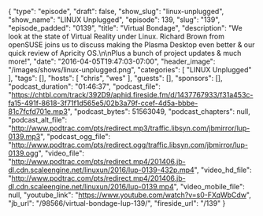 {
  "type": "episode",
  "draft": false,
  "show_slug": "linux-unplugged",
  "show_name": "LINUX Unplugged",
  "episode": 139,
  "slug": "139",
  "episode_padded": "0139",
  "title": "Virtual Bondage",
  "description": "We look at the state of Virtual Reality under Linux. Richard Brown from openSUSE joins us to discuss making the Plasma Desktop even better & our quick review of Apricity OS.\n\nPlus a bunch of project updates & much more!",
  "date": "2016-04-05T19:47:03-07:00",
  "header_image": "/images/shows/linux-unplugged.png",
  "categories": [
    "LINUX Unplugged"
  ],
  "tags": [],
  "hosts": [
    "chris",
    "wes"
  ],
  "guests": [],
  "sponsors": [],
  "podcast_duration": "01:46:37",
  "podcast_file": "https://chtbl.com/track/392D9/aphid.fireside.fm/d/1437767933/f31a453c-fa15-491f-8618-3f71f1d565e5/02b3a79f-ccef-4d5a-bbbe-81c7fcfd701e.mp3",
  "podcast_bytes": 51563049,
  "podcast_chapters": null,
  "podcast_alt_file": "http://www.podtrac.com/pts/redirect.mp3/traffic.libsyn.com/jbmirror/lup-0139.mp3",
  "podcast_ogg_file": "http://www.podtrac.com/pts/redirect.ogg/traffic.libsyn.com/jbmirror/lup-0139.ogg",
  "video_file": "http://www.podtrac.com/pts/redirect.mp4/201406.jb-dl.cdn.scaleengine.net/linuxun/2016/lup-0139-432p.mp4",
  "video_hd_file": "http://www.podtrac.com/pts/redirect.mp4/201406.jb-dl.cdn.scaleengine.net/linuxun/2016/lup-0139.mp4",
  "video_mobile_file": null,
  "youtube_link": "https://www.youtube.com/watch?v=s0-FXqWbCdw",
  "jb_url": "/98566/virtual-bondage-lup-139/",
  "fireside_url": "/139"
}

